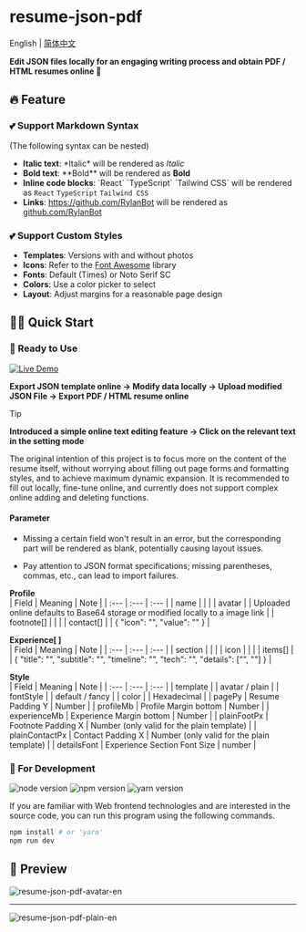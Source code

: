# resume-json-pdf

English | [简体中文](./README-CN.md) 

**Edit JSON files locally for an engaging writing process and obtain PDF / HTML resumes online 📄**

## 🔥 Feature

### 💕 Support Markdown Syntax
(The following syntax can be nested)
- **Italic text**: \*Italic\* will be rendered as *Italic* 
- **Bold text**: \*\*Bold\*\* will be rendered as **Bold**
- **Inline code blocks**: \`React\` \`TypeScript\` \`Tailwind CSS\` will be rendered as `React` `TypeScript` `Tailwind CSS`
- **Links**: https://github.com/RylanBot will be rendered as [github.com/RylanBot](https://github.com/RylanBot)

### 💕 Support Custom Styles
- **Templates**: Versions with and without photos
- **Icons**: Refer to the [Font Awesome](https://fontawesome.com/icons) library
- **Fonts**: Default (Times) or Noto Serif SC
- **Colors**: Use a color picker to select
- **Layout**: Adjust margins for a reasonable page design

## 🧙🏻 Quick Start

### 🔮 Ready to Use

[![Live Demo](https://img.shields.io/badge/Live%20Demo-Click%20for%20visist-lightseagreen?style=for-the-badge&logo=vercel)](https://project.resume-json-pdf.rylan.cn/)

**Export JSON template online → Modify data locally → Upload modified JSON File → Export PDF / HTML resume online**

> [!Tip]  
> **Introduced a simple online text editing feature → Click on the relevant text in the setting mode**

The original intention of this project is to focus more on the content of the resume itself, without worrying about filling out page forms and formatting styles, and to achieve maximum dynamic expansion. It is recommended to fill out locally, fine-tune online, and currently does not support complex online adding and deleting functions.

#### Parameter

- Missing a certain field won't result in an error, but the corresponding part will be rendered as blank, potentially causing layout issues.

- Pay attention to JSON format specifications; missing parentheses, commas, etc., can lead to import failures.

**Profile**  
| Field | Meaning | Note |
| :--- | :--- | :--- |
| name | | |
| avatar | | Uploaded online defaults to Base64 storage or modified locally to a image link |
| footnote[] | | |
| contact[] | | { "icon": "", "value": "" } |

**Experience[ ]**  
| Field | Meaning | Note |
| :--- | :--- | :--- |
| section | | |
| icon | | |
| items[] | | { "title": "", "subtitle": "", "timeline": "", "tech": "", "details": ["", ""] } |

**Style**  
| Field | Meaning | Note |
| :--- | :--- | :--- |
| template | | avatar / plain |
| fontStyle | | default / fancy |
| color | | Hexadecimal |
| pagePy | Resume Padding Y | Number |
| profileMb | Profile Margin bottom | Number |
| experienceMb | Experience Margin bottom | Number |
| plainFootPx | Footnote Padding X | Number (only valid for the plain template) |
| plainContactPx | Contact Padding X | Number (only valid for the plain template) |
| detailsFont | Experience Section Font Size | number |

### 🔮 For Development

<p>
  <img src="https://img.shields.io/badge/node-20.x-green" alt="node version"/>
  <img src="https://img.shields.io/badge/npm-10.x-red" alt="npm version"/>
  <img src="https://img.shields.io/badge/yarn-1.x-blue" alt="yarn version"/>
</p>

If you are familiar with Web frontend technologies and are interested in the source code, you can run this program using the following commands.

```sh
npm install # or 'yarn'
npm run dev
```

## 🌷 Preview

![resume-json-pdf-avatar-en](https://s2.loli.net/2024/04/21/6sS5EQIpol7vPzW.png)

---

![resume-json-pdf-plain-en](https://s2.loli.net/2024/04/21/hSBOZIYumoEDd14.png)